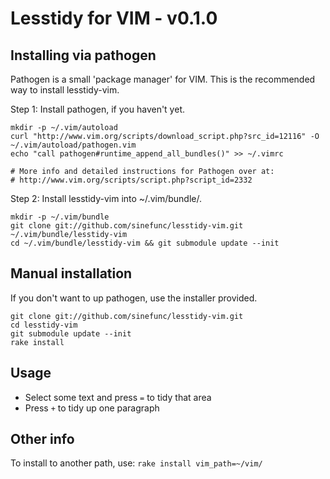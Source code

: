 Lesstidy for VIM - v0.1.0
=========================

Installing via pathogen
-----------------------

Pathogen is a small 'package manager' for VIM. This is the recommended way to
install lesstidy-vim.

Step 1: Install pathogen, if you haven't yet.

    mkdir -p ~/.vim/autoload
    curl "http://www.vim.org/scripts/download_script.php?src_id=12116" -O ~/.vim/autoload/pathogen.vim
    echo "call pathogen#runtime_append_all_bundles()" >> ~/.vimrc

    # More info and detailed instructions for Pathogen over at:
    # http://www.vim.org/scripts/script.php?script_id=2332

Step 2: Install lesstidy-vim into ~/.vim/bundle/.

    mkdir -p ~/.vim/bundle
    git clone git://github.com/sinefunc/lesstidy-vim.git ~/.vim/bundle/lesstidy-vim
    cd ~/.vim/bundle/lesstidy-vim && git submodule update --init

Manual installation
-------------------

If you don't want to up pathogen, use the installer provided.

    git clone git://github.com/sinefunc/lesstidy-vim.git
    cd lesstidy-vim
    git submodule update --init
    rake install

Usage
-----

 - Select some text and press `=` to tidy that area
 - Press `+` to tidy up one paragraph

Other info
----------

To install to another path, use: `rake install vim_path=~/vim/`
